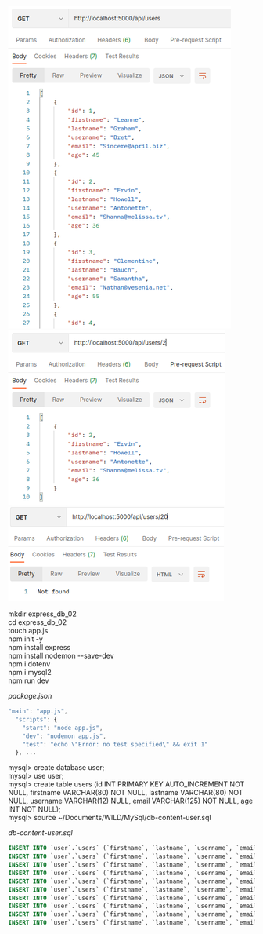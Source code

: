![users](./sample_img/api_users.png)
![user](./sample_img/api_users_2.png)
![user doesn't exist](./sample_img/api_users_notfound.png)

mkdir express_db_02 <br />
cd express_db_02 <br />
touch app.js <br />
npm init -y <br />
npm install express <br />
npm install nodemon --save-dev <br />
npm i dotenv <br />
npm i mysql2 <br />
npm run dev  <br />

*package.json*
```js
"main": "app.js",
  "scripts": {
    "start": "node app.js",
    "dev": "nodemon app.js",
    "test": "echo \"Error: no test specified\" && exit 1"
  }, ...
```

mysql> create database user; <br />
mysql> use user; <br />
mysql> create table users (id INT PRIMARY KEY AUTO_INCREMENT NOT NULL, firstname VARCHAR(80) NOT NULL, lastname VARCHAR(80) NOT NULL, username VARCHAR(12) NULL, email VARCHAR(125) NOT NULL, age INT NOT NULL); <br />
mysql> source ~/Documents/WILD/MySql/db-content-user.sql <br />

*db-content-user.sql*
```sql
INSERT INTO `user`.`users` (`firstname`, `lastname`, `username`, `email`, `age`) VALUES ('Leanne', 'Graham', 'Bret', 'Sincere@april.biz', 45);
INSERT INTO `user`.`users` (`firstname`, `lastname`, `username`, `email`, `age`) VALUES ('Ervin', 'Howell', 'Antonette', 'Shanna@melissa.tv', 36);
INSERT INTO `user`.`users` (`firstname`, `lastname`, `username`, `email`, `age`) VALUES ('Clementine', 'Bauch', 'Samantha', 'Nathan@yesenia.net', 55);
INSERT INTO `user`.`users` (`firstname`, `lastname`, `username`, `email`, `age`) VALUES ('Patricia', 'Lebsack', 'Karianne', 'Julianne.OConner@kory.org', 42);
INSERT INTO `user`.`users` (`firstname`, `lastname`, `username`, `email`, `age`) VALUES ('Chelsey', 'Dietrich', 'Kamren', 'Lucio_Hettinger@annie.ca', 49);
INSERT INTO `user`.`users` (`firstname`, `lastname`, `username`, `email`, `age`) VALUES ('Dennis', 'Schulist', 'Leopoldo', 'Karley_Dach@jasper.info', 56);
INSERT INTO `user`.`users` (`firstname`, `lastname`, `username`, `email`, `age`) VALUES ('Kurtis', 'Weissnat', 'Elwyn', 'Telly.Hoeger@billy.biz', 32);
INSERT INTO `user`.`users` (`firstname`, `lastname`, `username`, `email`, `age`) VALUES ('Nicholas', 'Runolfsdottir V', 'Maxime', 'Sherwood@rosamond.me', 21);
INSERT INTO `user`.`users` (`firstname`, `lastname`, `username`, `email`, `age`) VALUES ('Glenna', 'Reichert', 'Delphine', 'Chaim_McDermott@dana.io', 78);
INSERT INTO `user`.`users` (`firstname`, `lastname`, `username`, `email`, `age`) VALUES ('Clementina', 'DuBuque', 'Moriah', 'Rey.Padberg@karina.biz', 62);
```
